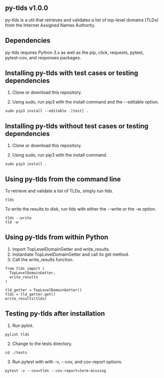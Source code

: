 ## py-tlds v1.0.0

py-tlds is a util that retrieves and validates a list of top-level domains (TLDs) from the Internet Assigned Names Authority.


## Dependencies

py-tlds requires Python 3.x as well as the pip, click, requests, pytest, pytest-cov, and responses packages.


## Installing py-tlds with test cases or testing dependencies

1. Clone or download this repository.

2. Using sudo, run pip3 with the install command and the --editable option.

```
sudo pip3 install --editable .[test] .
```

## Installing py-tlds without test cases or testing dependencies

1. Clone or download this repository.

2. Using sudo, run pip3 with the install command.

```
sudo pip3 install .
```

## Using py-tlds from the command line

To retrieve and validate a list of TLDs, simply run tlds.

```
tlds
```

To write the results to disk, run tlds with either the --write or the -w option.

```
tlds --write
tld -w
```

## Using py-tlds from within Python

1. Import TopLevelDomainGetter and write_results.
2. Instantiate TopLevelDomainGetter and call its get method.
3. Call the write_results function.


```
from tlds import (
  TopLevelDomainGetter,
  write_results
)

tld_getter = TopLevelDomainGetter()
tlds = tld_getter.get()
write_results(tlds)
```

## Testing py-tlds after installation

1. Run pylint.

```
pylint tlds 
```

2. Change to the tests directory.

```
cd ./tests
```

3. Run pytest with with -v, --cov, and cov-report options.

```
pytest -v --cov=tlds --cov-report=term-missing
```

